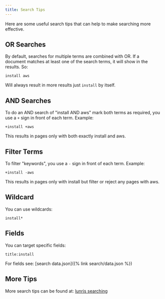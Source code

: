 ```yaml
---
title: Search Tips
---
```


Here are some useful search tips that can help to make searching more effective.

## OR Searches

By default, searches for multiple terms are combined with OR. If a document matches at least one of the search terms, it will show in the results. So:

    install aws

Will always result in more results just `install` by itself.


## AND Searches

To do an AND search of "install AND aws" mark both terms as required, you use a `+` sign in front of each term. Example:

    +install +aws

This results in pages only with both exactly install and aws.

## Filter Terms

To filter "keywords", you use a `-` sign in front of each term. Example:

    +install -aws

This results in pages only with install but filter or reject any pages with aws.

## Wildcard

You can use wildcards:

    install*

## Fields

You can target specific fields:

    title:install

For fields see: [search data.json]({% link search/data.json %})

## More Tips

More search tips can be found at: [lunrjs searching](https://lunrjs.com/guides/searching.html)
